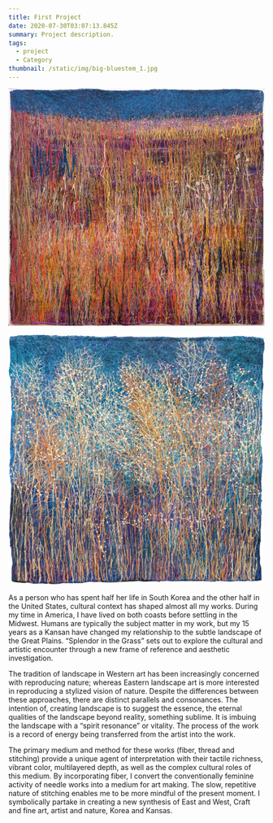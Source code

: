 ```yaml
---
title: First Project
date: 2020-07-30T03:07:13.845Z
summary: Project description.
tags:
  - project
  - Category
thumbnail: /static/img/big-bluestem_1.jpg
---
```

![](/static/img/little-bluestem_4.jpg)

![](/static/img/switchgrass_3.jpg)

As a person who has spent half her life in South Korea and the other half in the United States, cultural context has shaped almost all my works. During my time in America, I have lived on both coasts before settling in the Midwest. Humans are typically the subject matter in my work, but my 15 years as a Kansan have changed my relationship to the subtle landscape of the Great Plains. “Splendor in the Grass” sets out to explore the cultural and artistic encounter through a new frame of reference and aesthetic investigation.

The tradition of landscape in Western art has been increasingly concerned with reproducing nature; whereas Eastern landscape art is more interested in reproducing a stylized vision of nature. Despite the differences between these approaches, there are distinct parallels and consonances. The intention of, creating landscape is to suggest the essence, the eternal qualities of the landscape beyond reality, something sublime. It is imbuing the landscape with a “spirit resonance” or vitality. The process of the work is a record of energy being transferred from the artist into the work.

The primary medium and method for these works (fiber, thread and stitching) provide a unique agent of interpretation with their tactile richness, vibrant color, multilayered depth, as well as the complex cultural roles of this medium. By incorporating fiber, I convert the conventionally feminine activity of needle works into a medium for art making. The slow, repetitive nature of stitching enables me to be more mindful of the present moment. I symbolically partake in creating a new synthesis of East and West, Craft and fine art, artist and nature, Korea and Kansas.